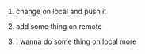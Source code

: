 1. change on local and push it 

2. add some thing on remote


3. I wanna do some thing on local more